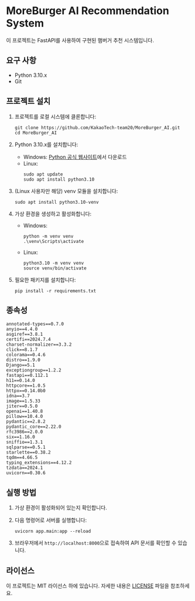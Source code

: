 # MoreBurger AI Recommendation System

이 프로젝트는 FastAPI를 사용하여 구현된 햄버거 추천 시스템입니다.

## 요구 사항

- Python 3.10.x
- Git

## 프로젝트 설치

1. 프로젝트를 로컬 시스템에 클론합니다:
   ```
   git clone https://github.com/KakaoTech-team20/MoreBurger_AI.git
   cd MoreBurger_AI
   ```

2. Python 3.10.x를 설치합니다:
   - Windows: [Python 공식 웹사이트](https://www.python.org/downloads/)에서 다운로드
   - Linux:
     ```
     sudo apt update
     sudo apt install python3.10
     ```
3. (Linux 사용자만 해당) venv 모듈을 설치합니다:
   ```
   sudo apt install python3.10-venv
   ```
5. 가상 환경을 생성하고 활성화합니다:
   - Windows:
     ```
     python -m venv venv
     .\venv\Scripts\activate
     ```
   - Linux:
     ```
     python3.10 -m venv venv
     source venv/bin/activate
     ```

6. 필요한 패키지를 설치합니다:
   ```
   pip install -r requirements.txt
   ```

## 종속성

```
annotated-types==0.7.0
anyio==4.4.0
asgiref==3.8.1
certifi==2024.7.4
charset-normalizer==3.3.2
click==8.1.7
colorama==0.4.6
distro==1.9.0
Django==5.1
exceptiongroup==1.2.2
fastapi==0.112.1
h11==0.14.0
httpcore==1.0.5
httpx==0.14.0b0
idna==3.7
image==1.5.33
jiter==0.5.0
openai==1.40.8
pillow==10.4.0
pydantic==2.8.2
pydantic_core==2.22.0
rfc3986==2.0.0
six==1.16.0
sniffio==1.3.1
sqlparse==0.5.1
starlette==0.38.2
tqdm==4.66.5
typing_extensions==4.12.2
tzdata==2024.1
uvicorn==0.30.6
```

## 실행 방법

1. 가상 환경이 활성화되어 있는지 확인합니다.

2. 다음 명령어로 서버를 실행합니다:
   ```
   uvicorn app.main:app --reload
   ```

3. 브라우저에서 `http://localhost:8000`으로 접속하여 API 문서를 확인할 수 있습니다.

## 라이선스

이 프로젝트는 MIT 라이선스 하에 있습니다. 자세한 내용은 [LICENSE](LICENSE) 파일을 참조하세요.
